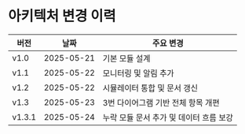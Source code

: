 # 아키텍처 변경 이력

| 버전 | 날짜 | 주요 변경 |
| --- | --- | --- |
| v1.0 | 2025-05-21 | 기본 모듈 설계 |
| v1.1 | 2025-05-22 | 모니터링 및 알림 추가 |
| v1.2 | 2025-05-22 | 시뮬레이터 통합 및 문서 갱신 |
| v1.3 | 2025-05-23 | 3번 다이어그램 기반 전체 항목 개편 |
| v1.3.1 | 2025-05-24 | 누락 모듈 문서 추가 및 데이터 흐름 보강 |
